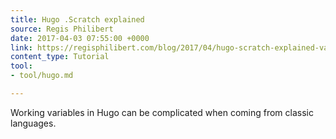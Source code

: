 ```yaml
---
title: Hugo .Scratch explained
source: Regis Philibert
date: 2017-04-03 07:55:00 +0000
link: https://regisphilibert.com/blog/2017/04/hugo-scratch-explained-variable/
content_type: Tutorial
tool:
- tool/hugo.md

---
```

Working variables in Hugo can be complicated when coming from classic languages.




